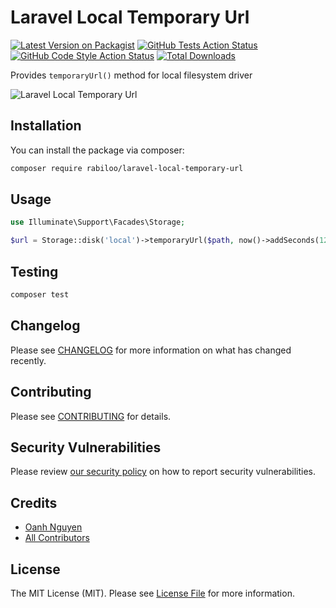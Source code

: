 # Laravel Local Temporary Url

[![Latest Version on Packagist](https://img.shields.io/packagist/v/rabiloo/laravel-local-temporary-url.svg)](https://packagist.org/packages/rabiloo/laravel-local-temporary-url)
[![GitHub Tests Action Status](https://img.shields.io/github/workflow/status/rabiloo/laravel-local-temporary-url/Tests?label=tests)](https://github.com/rabiloo/laravel-local-temporary-url/actions?query=workflow%3ATests+branch%3Amaster)
[![GitHub Code Style Action Status](https://img.shields.io/github/workflow/status/rabiloo/laravel-local-temporary-url/Check%20&%20fix%20styling?label=code%20style)](https://github.com/rabiloo/laravel-local-temporary-url/actions?query=workflow%3A"Check+%26+fix+styling"+branch%3Amaster)
[![Total Downloads](https://img.shields.io/packagist/dt/rabiloo/laravel-local-temporary-url.svg)](https://packagist.org/packages/rabiloo/laravel-local-temporary-url)

Provides `temporaryUrl()` method for local filesystem driver

![Laravel Local Temporary Url](https://banners.beyondco.de/Local%20Temporary%20Url.png?theme=light&packageManager=composer+require&packageName=rabiloo%2Flaravel-local-temporary-url&pattern=brickWall&style=style_1&description=Provides+%60temporaryUrl%60+method+for+local+filesystem+driver&md=1&showWatermark=0&fontSize=100px&images=clock)

## Installation

You can install the package via composer:

```bash
composer require rabiloo/laravel-local-temporary-url
```

## Usage

```php
use Illuminate\Support\Facades\Storage;

$url = Storage::disk('local')->temporaryUrl($path, now()->addSeconds(120));
```

## Testing

```bash
composer test
```

## Changelog

Please see [CHANGELOG](CHANGELOG.md) for more information on what has changed recently.

## Contributing

Please see [CONTRIBUTING](.github/CONTRIBUTING.md) for details.

## Security Vulnerabilities

Please review [our security policy](../../security/policy) on how to report security vulnerabilities.

## Credits

- [Oanh Nguyen](https://github.com/oanhnn)
- [All Contributors](../../contributors)

## License

The MIT License (MIT). Please see [License File](LICENSE.md) for more information.
